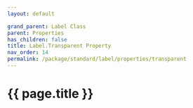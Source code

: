 ```yaml
---
layout: default

grand_parent: Label Class
parent: Properties
has_children: false
title: Label.Transparent Property
nav_order: 14
permalink: /package/standard/label/properties/transparent
---
```

# {{ page.title }}
